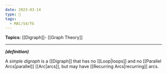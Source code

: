 ```yaml
---
date: 2023-03-14
type: 🧠
tags:
  - MAC/S4/TG
---
```


**Topics:** [[Digraph]]- [[Graph Theory]]

---

_**(definition)**_

A _simple digraph_ is a [[Digraph]] that has no [[Loop|loops]] and no [[Parallel Arcs|parallel]] [[Arc|arcs]], but may have [[Recurring Arcs|recurring]] arcs.
